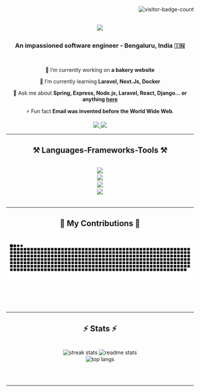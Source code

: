 <img align="right" src="https://visitor-badge.laobi.icu/badge?page_id=Sp4ngl3r.Sp4ngl3r"  alt="visitor-badge-count"/>

<h1 align="center">
    <img src="https://readme-typing-svg.herokuapp.com/?font=Space+Mono&weight=700&size=35&center=true&vCenter=true&width=500&height=70&duration=4000&lines=Hi+There!+👋;+I'm+Hemanth+Kumar!;" />
</h1>

<h3 align="center">An impassioned software engineer - Bengaluru, India 🇮🇳</h3>

<br/>

<div align="center">
 
 🔭 I’m currently working on **a bakery website**
 
 🌱 I’m currently learning **Laravel, Next.Js, Docker**

💬 Ask me about **Spring, Express, Node.js, Laravel, React, Django... or anything [here](https://github.com/Sp4ngl3r/Sp4ngl3r/issues)**

⚡ Fun fact **Email was invented before the World Wide Web**.

 </div>

 <div align="center"> 
  <a href="mailto:hemanth921941@gmail.com">
    <img src="https://img.shields.io/badge/Gmail-333333?style=for-the-badge&logo=gmail&logoColor=red" />
  </a>
  <a href="https://www.linkedin.com/in/hemanth-m-kumar" target="_blank">
    <img src="https://img.shields.io/badge/LinkedIn-0077B5?style=for-the-badge&logo=linkedin&logoColor=white" target="_blank" />
  </a>
<!--   
     <a href="https://salesp07.github.io" target="_blank">
     <img src="https://img.shields.io/badge/Portfolio-FF5722?style=for-the-badge&logo=todoist&logoColor=white" target="_blank" /> 
     </a>
     -->
</div>

 <hr/>
 
<h2 align="center">⚒️ Languages-Frameworks-Tools ⚒️</h2>
<br/>
<div align="center">
    <img src="https://skillicons.dev/icons?i=java,python,php,javascript,typescript,html,css"/><br>
    <img src="https://skillicons.dev/icons?i=laravel,spring,nodejs,django,express"/><br>
    <img src="https://skillicons.dev/icons?i=react,bootstrap,tailwind,vue,alpinejs,bun,nextjs"/><br>
    <img src="https://skillicons.dev/icons?i=docker,git,githubactions,aws,bash,jenkins,linux,maven,mysql,postgres,postman" /><br>
</div>

<br/>
<hr/>

<div align="center">
  <h2>🐍 My Contributions 🐍</h2>
  <br>
  <img alt="snake eating my contributions" src="https://raw.githubusercontent.com/Sp4ngl3r/Sp4ngl3r/output/github-contribution-grid-snake.svg" />
  
  <br/><br/><br/>
</div>

<hr/>

<h2 align="center">⚡ Stats ⚡</h2>
<br>
<div align=center>
  <img width=390 src="https://github-readme-streak-stats-salesp07.vercel.app/?user=Sp4ngl3r&count_private=true&theme=react&border_radius=10" alt="streak stats"/>
  <img width=390 src="https://github-readme-stats-salesp07.vercel.app/api?username=Sp4ngl3r&count_private=true&show_icons=true&theme=react&rank_icon=github&border_radius=10" alt="readme stats" />
  <br/>
  <img width=325 align="center" src="https://github-readme-stats-salesp07.vercel.app/api/top-langs/?username=Sp4ngl3r&hide=HTML&langs_count=8&layout=compact&theme=react&border_radius=10&size_weight=0.5&count_weight=0.5&exclude_repo=github-readme-stats" alt="top langs" />
</div>

<br/><br/>

<hr/>

<br/>
